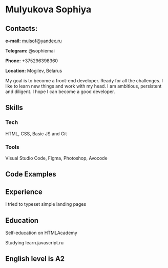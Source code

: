# Mulyukova Sophiya

## Contacts:

**e-mail:** mulsof@yandex.ru 

**Telegram:** @sophiemai

**Phone:** +375296398360

**Location:** Mogilev, Belarus

My goal is to become a front-end developer.
Ready for all the challenges. I like to learn new things and work with my head. I am ambitious, persistent and diligent. I hope I can become a good developer.

## Skills

### Tech

HTML, CSS, Basic JS and Git

### Tools

Visual Studio Code, Figma, Photoshop, Avocode

## Code Examples

## Experience

I tried to typeset simple landing pages

## Education

Self-education on HTMLAcademy

Studying learn.javascript.ru

## English level is A2